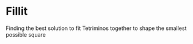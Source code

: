 # Fillit
Finding the best solution to fit Tetriminos together to shape the smallest possible square
